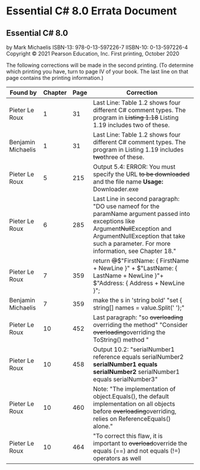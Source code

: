 # Essential C# 8.0 Errata Document

## Essential C# 8.0
by Mark Michaelis
ISBN-13: 978-0-13-597226-7
IISBN-10: 0-13-597226-4
Copyright © 2021 Pearson Education, Inc.
First printing, October 2020

The following corrections will be made in the second printing. (To determine which printing you have, turn to page IV of your book. The last line on that page contains the printing information.)

Found by            | Chapter     | Page        | Correction                                                                                                                                                       
------------------- | ----------- | ----------- | -----------------------------------------------------------------------------------------------------------------------------------------------------------------
Pieter Le Roux      | 1           | 31          | Last Line: Table 1.2 shows four different C# comment types. The program in <s>Listing 1.18</s> Listing 1.19 includes two of these.
Benjamin Michaelis  | 1           | 31          | Last Line: Table 1.2 shows four different C# comment types. The program in Listing 1.19 includes <s>two</s>three of these.
Pieter Le Roux      | 5           | 215         | Output 5.4: ERROR:  You must specify the URL <s>to be downloaded</s> and the file name **Usage:** Downloader.exe <URL> <TargetFileName> 
Pieter Le Roux      | 6           | 285         | Last Line in second paragraph: "DO use nameof for the paramName argument passed into exceptions like Argument<s>Null</s>Exception and ArgumentNullException that take such a parameter. For more information, see Chapter 18."
Pieter Le Roux      | 7           | 359         | return <s>@</s>$"FirstName: { FirstName + NewLine }" + $"LastName: { LastName + NewLine }"+ $"Address: { Address + NewLine }";
Benjamin Michaelis  | 7           | 359         | make the s in 'string bold' "set { string[] names = value.Split(' ');"
Pieter Le Roux      | 10          | 452         | Last paragraph: "so <s>overloading</s> overriding the method" "Consider <s>overloading</s>overriding the ToString() method "
Pieter Le Roux      | 10          | 458         | Output 10.2: "serialNumber1 reference equals serialNumber2 **serialNumber1 equals serialNumber2** serialNumber1 equals serialNumber3"
Pieter Le Roux      | 10          | 460         | Note: "The implementation of object.Equals(), the default implementation on all objects before <s>overloading</s>overriding, relies on ReferenceEquals() alone."
Pieter Le Roux      | 10          | 464         | "To correct this flaw, it is important to <s>overload</s>override the equals (==) and not equals (!=) operators as well
